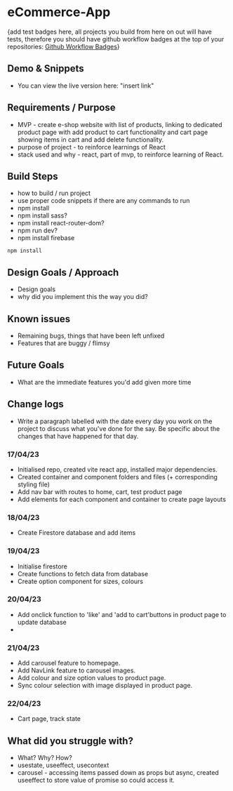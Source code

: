 # eCommerce-App

{add test badges here, all projects you build from here on out will have tests, therefore you should have github workflow badges at the top of your repositories: [Github Workflow Badges](https://docs.github.com/en/actions/monitoring-and-troubleshooting-workflows/adding-a-workflow-status-badge)}

## Demo & Snippets

-   You can view the live version here: "insert link"

## Requirements / Purpose

-   MVP - create e-shop website with list of products, linking to dedicated product page with add product to cart functionality and cart page showing items in cart and add delete functionality.
-   purpose of project - to reinforce learnings of React
-   stack used and why - react, part of mvp, to reinforce learning of React.

## Build Steps

-   how to build / run project
-   use proper code snippets if there are any commands to run
-   npm install
-   npm install sass?
-   npm install react-router-dom?
-   npm run dev?
-   npm install firebase

```
npm install
```

## Design Goals / Approach

-   Design goals
-   why did you implement this the way you did?

## Known issues

-   Remaining bugs, things that have been left unfixed
-   Features that are buggy / flimsy

## Future Goals

-   What are the immediate features you'd add given more time

## Change logs

-   Write a paragraph labelled with the date every day you work on the project to discuss what you've done for the say. Be specific about the changes that have happened for that day.

### 17/04/23

-   Initialised repo, created vite react app, installed major dependencies.
-   Created container and component folders and files (+ corresponding styling file)
-   Add nav bar with routes to home, cart, test product page
-   Add elements for each component and container to create page layouts

### 18/04/23

-   Create Firestore database and add items

### 19/04/23

-   Initialise firestore
-   Create functions to fetch data from database
-   Create option component for sizes, colours

### 20/04/23

-   Add onclick function to 'like' and 'add to cart'buttons in product page to update database
-

### 21/04/23

-   Add carousel feature to homepage.
-   Add NavLink feature to carousel images.
-   Add colour and size option values to product page.
-   Sync colour selection with image displayed in product page.

### 22/04/23

-   Cart page, track state

## What did you struggle with?

-   What? Why? How?
-   usestate, useeffect, usecontext
-   carousel - accessing items passed down as props but async, created useeffect to store value of promise so could access it.
